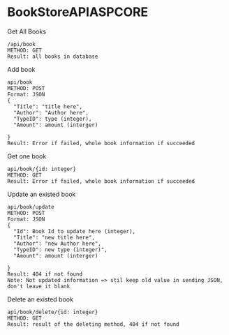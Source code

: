 # BookStoreAPIASPCORE
Get All Books
```
/api/book 
METHOD: GET
Result: all books in database
```
Add book
``` 
api/book
METHOD: POST
Format: JSON
{
  "Title": "title here",
  "Author": "Author here",
  "TypeID": type (integer),
  "Amount": amount (interger)

}
Result: Error if failed, whole book information if succeeded

```

Get one book
```
api/book/{id: integer}
METHOD: GET
Result: Error if failed, whole book information if succeeded

```
Update an existed book
```
api/book/update
METHOD: POST
Format: JSON
{
  "Id": Book Id to update here (integer),
  "Title": "new title here",
  "Author": "new Author here",
  "TypeID": new type (integer)",
  "Amount": amount (interger)

}
Result: 404 if not found
Note: Not updated information => stil keep old value in sending JSON, don't leave it blank
```

Delete an existed book
```
api/book/delete/{id: integer}
METHOD: GET
Result: result of the deleting method, 404 if not found

```

